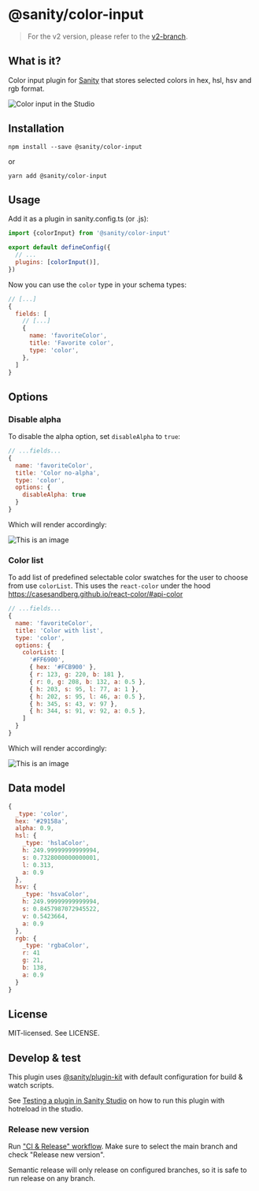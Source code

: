 # @sanity/color-input

> For the v2 version, please refer to the [v2-branch](https://github.com/sanity-io/sanity/tree/next/packages/%40sanity/color-input).

## What is it?

Color input plugin for [Sanity](https://sanity.io/) that stores selected colors in hex, hsl, hsv and rgb format.

![Color input in the Studio](assets/color-input.png)

## Installation

```
npm install --save @sanity/color-input
```

or

```
yarn add @sanity/color-input
```

## Usage

Add it as a plugin in sanity.config.ts (or .js):

```js
import {colorInput} from '@sanity/color-input'

export default defineConfig({
  // ...
  plugins: [colorInput()],
})
```

Now you can use the `color` type in your schema types:

```js
// [...]
{
  fields: [
    // [...]
    {
      name: 'favoriteColor',
      title: 'Favorite color',
      type: 'color',
    },
  ]
}
```

## Options

### Disable alpha

To disable the alpha option, set `disableAlpha` to `true`:

```js
// ...fields...
{
  name: 'favoriteColor',
  title: 'Color no-alpha',
  type: 'color',
  options: {
    disableAlpha: true
  }
}
```

Which will render accordingly:

![This is an image](assets/no-alpha.png)

### Color list

To add list of predefined selectable color swatches for the user to choose from use `colorList`.
This uses the `react-color` under the hood https://casesandberg.github.io/react-color/#api-color

```js
// ...fields...
{
  name: 'favoriteColor',
  title: 'Color with list',
  type: 'color',
  options: {
    colorList: [
      '#FF6900',
      { hex: '#FCB900' },
      { r: 123, g: 220, b: 181 },
      { r: 0, g: 208, b: 132, a: 0.5 },
      { h: 203, s: 95, l: 77, a: 1 },
      { h: 202, s: 95, l: 46, a: 0.5 },
      { h: 345, s: 43, v: 97 },
      { h: 344, s: 91, v: 92, a: 0.5 },
    ]
  }
}
```

Which will render accordingly:

![This is an image](assets/color-list.png)

## Data model

```js
{
  _type: 'color',
  hex: '#29158a',
  alpha: 0.9,
  hsl: {
    _type: 'hslaColor',
    h: 249.99999999999994,
    s: 0.7328000000000001,
    l: 0.313,
    a: 0.9
  },
  hsv: {
    _type: 'hsvaColor',
    h: 249.99999999999994,
    s: 0.8457987072945522,
    v: 0.5423664,
    a: 0.9
  },
  rgb: {
    _type: 'rgbaColor',
    r: 41
    g: 21,
    b: 138,
    a: 0.9
  }
}
```

## License

MIT-licensed. See LICENSE.

## Develop & test

This plugin uses [@sanity/plugin-kit](https://github.com/sanity-io/plugin-kit)
with default configuration for build & watch scripts.

See [Testing a plugin in Sanity Studio](https://github.com/sanity-io/plugin-kit#testing-a-plugin-in-sanity-studio)
on how to run this plugin with hotreload in the studio.

### Release new version

Run ["CI & Release" workflow](https://github.com/sanity-io/color-input/actions/workflows/main.yml).
Make sure to select the main branch and check "Release new version".

Semantic release will only release on configured branches, so it is safe to run release on any branch.
